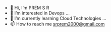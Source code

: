 - 👋 Hi, I’m PREM S R
- 👀 I’m interested in Devops ...
- 🌱 I’m currently learning Cloud Technologies ...
- 📫 How to reach me srprem2000@gmail.com

<!---
PREMSR0202/PREMSR0202 is a ✨ special ✨ repository because its `README.md` (this file) appears on your GitHub profile.
You can click the Preview link to take a look at your changes.
--->
